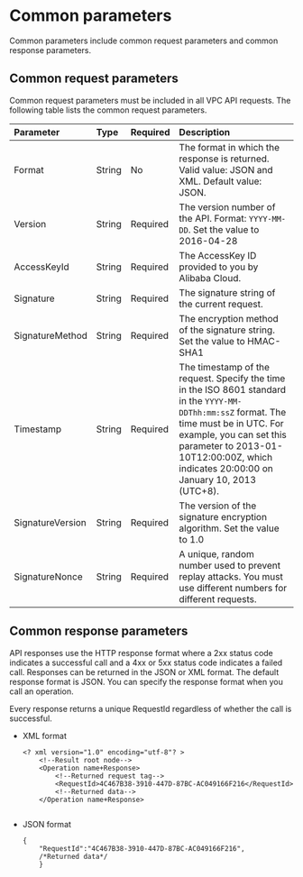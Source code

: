 # Common parameters

Common parameters include common request parameters and common response parameters.

## Common request parameters

Common request parameters must be included in all VPC API requests. The following table lists the common request parameters.

|Parameter|Type|Required|Description|
|:--------|:---|:-------|:----------|
|Format|String|No|The format in which the response is returned. Valid value: JSON and XML. Default value: JSON. |
|Version|String|Required|The version number of the API. Format: `YYYY-MM-DD`. Set the value to 2016-04-28 |
|AccessKeyId|String|Required|The AccessKey ID provided to you by Alibaba Cloud.|
|Signature|String|Required|The signature string of the current request.|
|SignatureMethod|String|Required|The encryption method of the signature string. Set the value to HMAC-SHA1 |
|Timestamp|String|Required|The timestamp of the request. Specify the time in the ISO 8601 standard in the `YYYY-MM-DDThh:mm:ssZ` format. The time must be in UTC. For example, you can set this parameter to 2013-01-10T12:00:00Z, which indicates 20:00:00 on January 10, 2013 \(UTC+8\). |
|SignatureVersion|String|Required|The version of the signature encryption algorithm. Set the value to 1.0 |
|SignatureNonce|String|Required|A unique, random number used to prevent replay attacks. You must use different numbers for different requests. |

## Common response parameters

API responses use the HTTP response format where a 2xx status code indicates a successful call and a 4xx or 5xx status code indicates a failed call. Responses can be returned in the JSON or XML format. The default response format is JSON. You can specify the response format when you call an operation.

Every response returns a unique RequestId regardless of whether the call is successful.

-   XML format

    ```
    <? xml version="1.0" encoding="utf-8"? > 
        <!--Result root node-->
        <Operation name+Response>
            <!--Returned request tag-->
            <RequestId>4C467B38-3910-447D-87BC-AC049166F216</RequestId>
            <!--Returned data-->
        </Operation name+Response>
                        
    ```

-   JSON format

    ```
    {
        "RequestId":"4C467B38-3910-447D-87BC-AC049166F216",
        /*Returned data*/
        }
    ```


